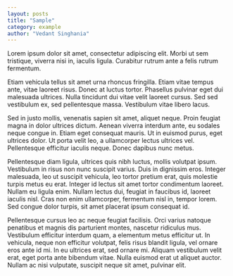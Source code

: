 ```yaml
---
layout: posts
title: "Sample"
category: example
author: "Vedant Singhania"
---
```

Lorem ipsum dolor sit amet, consectetur adipiscing elit. Morbi ut sem tristique, viverra nisi in, iaculis ligula. Curabitur rutrum ante a felis rutrum fermentum.

Etiam vehicula tellus sit amet urna rhoncus fringilla. Etiam vitae tempus ante, vitae laoreet risus. Donec at luctus tortor. Phasellus pulvinar eget dui malesuada ultrices. Nulla tincidunt dui vitae velit laoreet cursus. Sed sed vestibulum ex, sed pellentesque massa. Vestibulum vitae libero lacus.

Sed in justo mollis, venenatis sapien sit amet, aliquet neque. Proin feugiat magna in dolor ultrices dictum. Aenean viverra interdum ante, eu sodales neque congue in. Etiam eget consequat mauris. Ut in euismod purus, eget ultrices dolor. Ut porta velit leo, a ullamcorper lectus ultrices vel. Pellentesque efficitur iaculis neque. Donec dapibus nunc metus.

Pellentesque diam ligula, ultrices quis nibh luctus, mollis volutpat ipsum. Vestibulum in risus non nunc suscipit varius. Duis in dignissim eros. Integer malesuada, leo ut suscipit vehicula, leo tortor pretium erat, quis molestie turpis metus eu erat. Integer id lectus sit amet tortor condimentum laoreet. Nullam eu ligula enim. Nullam lectus dui, feugiat in faucibus id, laoreet iaculis nisl. Cras non enim ullamcorper, fermentum nisl in, tempor lorem. Sed congue dolor turpis, sit amet placerat ipsum consequat id.

Pellentesque cursus leo ac neque feugiat facilisis. Orci varius natoque penatibus et magnis dis parturient montes, nascetur ridiculus mus. Vestibulum efficitur interdum quam, a elementum metus efficitur ut. In vehicula, neque non efficitur volutpat, felis risus blandit ligula, vel ornare eros ante id mi. In eu ultrices erat, sed ornare mi. Aliquam vestibulum velit erat, eget porta ante bibendum vitae. Nulla euismod erat ut aliquet auctor. Nullam ac nisi vulputate, suscipit neque sit amet, pulvinar elit.